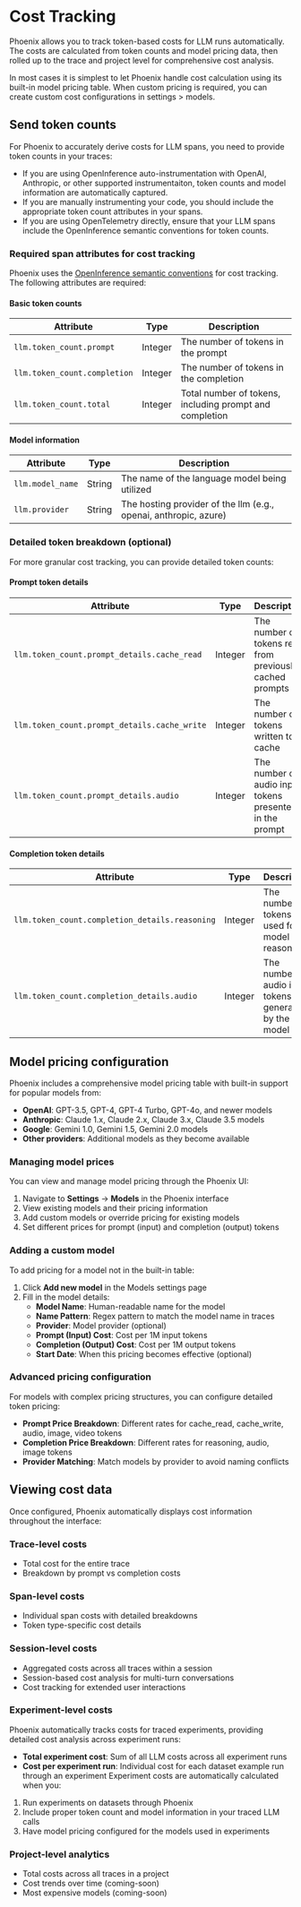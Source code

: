 # Cost Tracking

Phoenix allows you to track token-based costs for LLM runs automatically. The costs are calculated from token counts and model pricing data, then rolled up to the trace and project level for comprehensive cost analysis.

In most cases it is simplest to let Phoenix handle cost calculation using its built-in model pricing table. When custom pricing is required, you can create custom cost configurations in settings > models.

## Send token counts

For Phoenix to accurately derive costs for LLM spans, you need to provide token counts in your traces:

* If you are using OpenInference auto-instrumentation with OpenAI, Anthropic, or other supported instrumentaiton, token counts and model information are automatically captured.
* If you are manually instrumenting your code, you should include the appropriate token count attributes in your spans.
* If you are using OpenTelemetry directly, ensure that your LLM spans include the OpenInference semantic conventions for token counts.

### Required span attributes for cost tracking

Phoenix uses the [OpenInference semantic conventions](https://arize-ai.github.io/openinference/spec/semantic_conventions.html) for cost tracking. The following attributes are required:

#### Basic token counts
| Attribute | Type | Description |
|-----------|------|-------------|
| `llm.token_count.prompt` | Integer | The number of tokens in the prompt |
| `llm.token_count.completion` | Integer | The number of tokens in the completion |
| `llm.token_count.total` | Integer | Total number of tokens, including prompt and completion |

#### Model information
| Attribute | Type | Description |
|-----------|------|-------------|
| `llm.model_name` | String | The name of the language model being utilized |
| `llm.provider` | String | The hosting provider of the llm (e.g., openai, anthropic, azure) |

### Detailed token breakdown (optional)

For more granular cost tracking, you can provide detailed token counts:

#### Prompt token details
| Attribute | Type | Description |
|-----------|------|-------------|
| `llm.token_count.prompt_details.cache_read` | Integer | The number of tokens read from previously cached prompts |
| `llm.token_count.prompt_details.cache_write` | Integer | The number of tokens written to cache |
| `llm.token_count.prompt_details.audio` | Integer | The number of audio input tokens presented in the prompt |

#### Completion token details
| Attribute | Type | Description |
|-----------|------|-------------|
| `llm.token_count.completion_details.reasoning` | Integer | The number of tokens used for model reasoning |
| `llm.token_count.completion_details.audio` | Integer | The number of audio input tokens generated by the model |

## Model pricing configuration

Phoenix includes a comprehensive model pricing table with built-in support for popular models from:

- **OpenAI**: GPT-3.5, GPT-4, GPT-4 Turbo, GPT-4o, and newer models
- **Anthropic**: Claude 1.x, Claude 2.x, Claude 3.x, Claude 3.5 models  
- **Google**: Gemini 1.0, Gemini 1.5, Gemini 2.0 models
- **Other providers**: Additional models as they become available

### Managing model prices

You can view and manage model pricing through the Phoenix UI:

1. Navigate to **Settings** → **Models** in the Phoenix interface
2. View existing models and their pricing information
3. Add custom models or override pricing for existing models
4. Set different prices for prompt (input) and completion (output) tokens

### Adding a custom model

To add pricing for a model not in the built-in table:

1. Click **Add new model** in the Models settings page
2. Fill in the model details:
   - **Model Name**: Human-readable name for the model
   - **Name Pattern**: Regex pattern to match the model name in traces
   - **Provider**: Model provider (optional)
   - **Prompt (Input) Cost**: Cost per 1M input tokens
   - **Completion (Output) Cost**: Cost per 1M output tokens
   - **Start Date**: When this pricing becomes effective (optional)

### Advanced pricing configuration

For models with complex pricing structures, you can configure detailed token pricing:

- **Prompt Price Breakdown**: Different rates for cache_read, cache_write, audio, image, video tokens
- **Completion Price Breakdown**: Different rates for reasoning, audio, image tokens
- **Provider Matching**: Match models by provider to avoid naming conflicts

## Viewing cost data

Once configured, Phoenix automatically displays cost information throughout the interface:

### Trace-level costs
- Total cost for the entire trace
- Breakdown by prompt vs completion costs

### Span-level costs  
- Individual span costs with detailed breakdowns
- Token type-specific cost details

### Session-level costs
- Aggregated costs across all traces within a session
- Session-based cost analysis for multi-turn conversations
- Cost tracking for extended user interactions

### Experiment-level costs
Phoenix automatically tracks costs for traced experiments, providing detailed cost analysis across experiment runs:

- **Total experiment cost**: Sum of all LLM costs across all experiment runs
- **Cost per experiment run**: Individual cost for each dataset example run through an experiment
Experiment costs are automatically calculated when you:
1. Run experiments on datasets through Phoenix
2. Include proper token count and model information in your traced LLM calls
3. Have model pricing configured for the models used in experiments

### Project-level analytics
- Total costs across all traces in a project
- Cost trends over time (coming-soon)
- Most expensive models (coming-soon)
